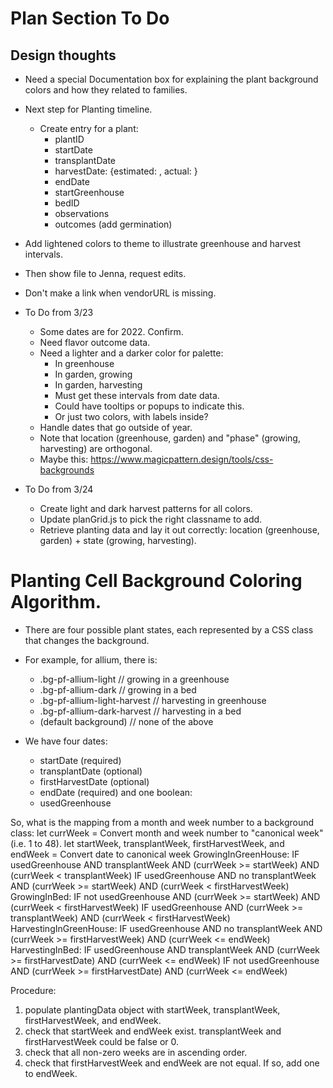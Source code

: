 # Plan Section To Do

## Design thoughts

* Need a special Documentation box for explaining the plant background colors and how they related to families.

* Next step for Planting timeline.
  * Create entry for a plant:
    - plantID
    - startDate
    - transplantDate
    - harvestDate: {estimated: <date>, actual: <date>}
    - endDate
    - startGreenhouse
    - bedID
    - observations
    - outcomes (add germination)

* Add lightened colors to theme to illustrate greenhouse and harvest intervals.
* Then show file to Jenna, request edits. 
* Don't make a link when vendorURL is missing.

* To Do from 3/23 
  - Some dates are for 2022. Confirm.
  - Need flavor outcome data.
  - Need a lighter and a darker color for palette:
    - In greenhouse
    - In garden, growing
    - In garden, harvesting
    - Must get these intervals from date data. 
    - Could have tooltips or popups to indicate this.
    - Or just two colors, with labels inside? 
  - Handle dates that go outside of year. 
  - Note that location (greenhouse, garden) and "phase" (growing, harvesting) are orthogonal. 
  - Maybe this: https://www.magicpattern.design/tools/css-backgrounds

* To Do from 3/24 
  * Create light and dark harvest patterns for all colors. 
  * Update planGrid.js to pick the right classname to add. 
  * Retrieve planting data and lay it out correctly:  location (greenhouse, garden) + state (growing, harvesting).

# Planting Cell Background Coloring Algorithm.

* There are four possible plant states, each represented by a CSS class that changes the background. 
* For example, for allium, there is:
  - .bg-pf-allium-light           // growing in a greenhouse
  - .bg-pf-allium-dark            // growing in a bed
  - .bg-pf-allium-light-harvest   // harvesting in greenhouse
  - .bg-pf-allium-dark-harvest    // harvesting in a bed
  - (default background)          // none of the above

* We have four dates:
  - startDate (required)
  - transplantDate (optional)
  - firstHarvestDate (optional)
  - endDate (required)
and one boolean:
  - usedGreenhouse

So, what is the mapping from a month and week number to a background class:
  let currWeek = Convert month and week number to "canonical week" (i.e. 1 to 48).
  let startWeek, transplantWeek, firstHarvestWeek, and endWeek = Convert date to canonical week
  GrowingInGreenHouse:
    IF usedGreenhouse AND transplantWeek AND (currWeek >= startWeek) AND (currWeek < transplantWeek)
    IF usedGreenhouse AND no transplantWeek AND (currWeek >= startWeek) AND (currWeek < firstHarvestWeek)
  GrowingInBed:
    IF not usedGreenhouse AND (currWeek >= startWeek) AND (currWeek < firstHarvestWeek)
    IF usedGreenhouse AND (currWeek >= transplantWeek) AND (currWeek < firstHarvestWeek) 
  HarvestingInGreenHouse:
    IF usedGreenhouse AND no transplantWeek AND (currWeek >= firstHarvestWeek) AND (currWeek <= endWeek)
  HarvestingInBed:
    IF usedGreenhouse AND transplantWeek AND (currWeek >= firstHarvestDate) AND (currWeek <= endWeek)
    IF not usedGreenhouse AND (currWeek >= firstHarvestDate) AND (currWeek <= endWeek)

Procedure:
1. populate plantingData object with startWeek, transplantWeek, firstHarvestWeek, and endWeek.
2. check that startWeek and endWeek exist. transplantWeek and firstHarvestWeek could be false or 0.
3. check that all non-zero weeks are in ascending order.
4. check that firstHarvestWeek and endWeek are not equal. If so, add one to endWeek.
